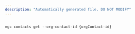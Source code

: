 ```yaml
---
description: "Automatically generated file. DO NOT MODIFY"
---
```


```cli

mgc contacts get --org-contact-id {orgContact-id}

```
